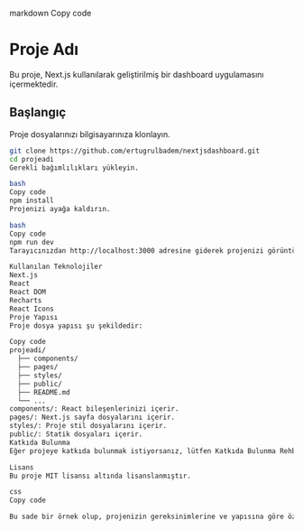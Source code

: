 
markdown
Copy code
# Proje Adı

Bu proje, Next.js kullanılarak geliştirilmiş bir dashboard uygulamasını içermektedir.

## Başlangıç

Proje dosyalarınızı bilgisayarınıza klonlayın.

```bash
git clone https://github.com/ertugrulbadem/nextjsdashboard.git
cd projeadi
Gerekli bağımlılıkları yükleyin.

bash
Copy code
npm install
Projenizi ayağa kaldırın.

bash
Copy code
npm run dev
Tarayıcınızdan http://localhost:3000 adresine giderek projenizi görüntüleyebilirsiniz.

Kullanılan Teknolojiler
Next.js
React
React DOM
Recharts
React Icons
Proje Yapısı
Proje dosya yapısı şu şekildedir:

Copy code
projeadi/
  ├── components/
  ├── pages/
  ├── styles/
  ├── public/
  ├── README.md
  └── ...
components/: React bileşenlerinizi içerir.
pages/: Next.js sayfa dosyalarını içerir.
styles/: Proje stil dosyalarını içerir.
public/: Statik dosyaları içerir.
Katkıda Bulunma
Eğer projeye katkıda bulunmak istiyorsanız, lütfen Katkıda Bulunma Rehberine göz atın.

Lisans
Bu proje MIT lisansı altında lisanslanmıştır.

css
Copy code

Bu sade bir örnek olup, projenizin gereksinimlerine ve yapısına göre özelleştirebilirsiniz. Ayrıca, projenizin özel gereksinimlerini ve nasıl çalıştırılacağını içeren daha fazla bilgi eklemeyi unutmayın.